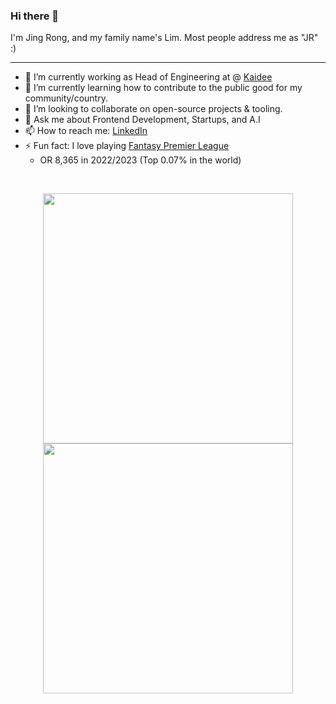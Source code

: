 ### Hi there 👋

I'm Jing Rong, and my family name's Lim. Most people address me as "JR" :)

---

- 🔭 I’m currently working as Head of Engineering at @ [Kaidee](https://github.com/teamkaidee)
- 🌱 I’m currently learning how to contribute to the public good for my community/country.
- 👯 I’m looking to collaborate on open-source projects & tooling.
- 💬 Ask me about Frontend Development, Startups, and A.I
- 📫 How to reach me: [LinkedIn](https://www.linkedin.com/in/limjingrong/)
- ⚡ Fun fact: I love playing [Fantasy Premier League](https://fantasy.premierleague.com/entry/19524/history)
  - OR 8,365 in 2022/2023 (Top 0.07% in the world)

<br/>

<p align="center">
  <img src="https://github-readme-stats.vercel.app/api?username=jjingrong&show_icons=true&theme=bear" width="400">
  <img src="https://github-readme-streak-stats.herokuapp.com?user=jjingrong&theme=dark&hide_border=true" width="400">
</p>

<!--
**jjingrong/jjingrong** is a ✨ _special_ ✨ repository because its `README.md` (this file) appears on your GitHub profile.

Here are some ideas to get you started:

- 🔭 I’m currently working on ...
- 🌱 I’m currently learning ...
- 👯 I’m looking to collaborate on ...
- 🤔 I’m looking for help with ...
- 💬 Ask me about ...
- 📫 How to reach me: ...
- 😄 Pronouns: ...
- ⚡ Fun fact: ...


![Top Langs](https://github-readme-stats.vercel.app/api/top-langs/?username=jjingrong)
[![trophy](https://github-profile-trophy.vercel.app/?username=jjingrong&theme=onedark)](https://github.com/ryo-ma/github-profile-trophy)
-->
